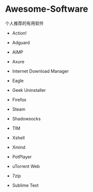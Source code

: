 # Awesome-Software
个人推荐的有用软件

- Action!

- Adguard

- AIMP

- Axure

- Internet Download Manager

- Eagle

- Geek Uninstaller

- Firefox

- Steam

- Shadowsocks

- TIM

- Xshell

- Xmind

- PotPlayer

- uTorrent Web

- 7zip

- Sublime Text
